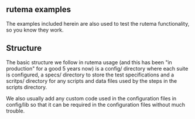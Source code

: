 ## rutema examples
The examples included herein are also used to test the rutema functionality, so you know they work.

## Structure
The basic structure we follow in rutema usage (and this has been "in production" for a good 5 years now) is a config/ directory where each suite is configured, a specs/ directory to store the test specifications and a scritps/ directory for any scripts and data files used by the steps in the scripts directory. 

We also usually add any custom code used in the configuration files in config/lib so that it can be required in the configuration files without much trouble.